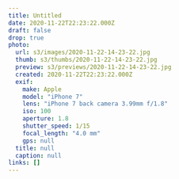 ```yaml
---
title: Untitled
date: 2020-11-22T22:23:22.000Z
draft: false
drop: true
photo:
  url: s3/images/2020-11-22-14-23-22.jpg
  thumb: s3/thumbs/2020-11-22-14-23-22.jpg
  preview: s3/previews/2020-11-22-14-23-22.jpg
  created: 2020-11-22T22:23:22.000Z
  exif:
    make: Apple
    model: "iPhone 7"
    lens: "iPhone 7 back camera 3.99mm f/1.8"
    iso: 100
    aperture: 1.8
    shutter_speed: 1/15
    focal_length: "4.0 mm"
    gps: null
  title: null
  caption: null
links: []
---
```

